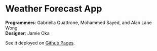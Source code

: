 # Weather Forecast App

**Programmers**: Gabriella Quattrone, Mohammed Sayed, and Alan Lane Wong  
**Designer**: Jamie Oka

See it deployed on [Github Pages](http://gabriellaquattrone.github.io/weather-forecast).